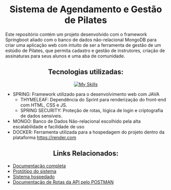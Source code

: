 <div align="center">

# Sistema de Agendamento e Gestão de Pilates

</div>

Este repositório contém um projeto desenvolvido com o framework Springboot aliado com o banco de dados não-relacional MongoDB para criar uma aplicação web com intuito de ser a ferramenta de gestão de um estúdio de Pilates, que permita cadastro e gestão de instrutores, criação de assinaturas para seus alunos e uma aba de comunidade.

<div align="center">

## Tecnologias utilizadas:
[![My Skills](https://skillicons.dev/icons?i=spring,java,html,css,js,mongo,docker&theme=dark&perline=10)](https://skillicons.dev)


</div>

- SPRING: Framework utilizado para o desenvolvimento web com JAVA
    - THYMELEAF: Dependência do Sprint para renderização do front-end com HTML, CSS e JS.
    - SPRING SECURITY: Proteção de rotas, lógica de login e criptografia de dados sensíveis.
- MONGO: Banco de Dados Não-relacional escolhido pela alta escalabilidade e facilidade de uso
- DOCKER: Ferramenta utilizada para a hospedagem do projeto dentro da plataforma https://render.com

<div align="center">

## Links Relacionados:

</div>

- [Documentação completa](https://docs.google.com/document/d/192D02EDpXrQq5z-EcUZ3VpjVAIS9-k7v6sg8icdpdYk/edit?tab=t.0)
- [Protótipo do sistema](https://www.figma.com/design/x0uGb02jnpETLuE0QpGZ2p/Prot%C3%B3tipo-PI--Studio-Pilates?node-id=0-1&t=LDrSxbSHBSaYlo8H-1)
- [Sistema hospedado](https://pilates-s9q6.onrender.com/)
- [Documentação de Rotas da API pelo POSTMAN](https://documenter.getpostman.com/view/38437816/2sB2j98pVm)

